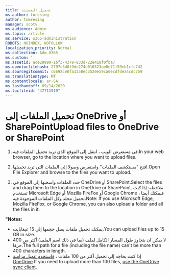```yaml
---
title: تحميل المستند
ms.author: toresing
author: tomresing
manager: scotv
ms.audience: Admin
ms.topic: article
ms.service: o365-administration
ROBOTS: NOINDEX, NOFOLLOW
localization_priority: Normal
ms.collection: Adm_O365
ms.custom: ''
ms.assetid: ace29990-1bf3-4378-833d-22e418f0fba7
ms.openlocfilehash: 2797c6d0f9de274e016523ae0e71f59eb1cfc742
ms.sourcegitcommit: c6692ce0fa1358ec3529e59ca0ecdfdea4cdc759
ms.translationtype: MT
ms.contentlocale: ar-SA
ms.lasthandoff: 09/14/2020
ms.locfileid: "47711919"
---
```

# <a name="upload-files-to-onedrive-or-sharepoint"></a><span data-ttu-id="a986f-102">تحميل الملفات إلى OneDrive أو SharePoint</span><span class="sxs-lookup"><span data-stu-id="a986f-102">Upload files to OneDrive or SharePoint</span></span>

1. <span data-ttu-id="a986f-103">في مستعرض الويب ، انتقل إلى الموقع الذي تريد تحميل الملفات فيه.</span><span class="sxs-lookup"><span data-stu-id="a986f-103">In your web browser, go to the location where you want to upload files.</span></span>
    
2. <span data-ttu-id="a986f-104">افتح "مستكشف الملفات" واستعرض وصولا إلى الملفات التي تريد تحميلها.</span><span class="sxs-lookup"><span data-stu-id="a986f-104">Open File Explorer and browse to the files you want to upload.</span></span>
    
3. <span data-ttu-id="a986f-105">حدد الملفات واسحبها إلى الموقع في OneDrive أو SharePoint.</span><span class="sxs-lookup"><span data-stu-id="a986f-105">Select the files and drag them to the location in OneDrive or SharePoint.</span></span> <span data-ttu-id="a986f-106">ملاحظه: إذا كنت تستخدم Microsoft Edge أو Mozilla FireFox أو Google Chrome ، فيمكنك أيضا تحميل مجلد وكل الملفات الموجودة فيه.</span><span class="sxs-lookup"><span data-stu-id="a986f-106">Note: If you use Microsoft Edge, Mozilla FireFox, or Google Chrome, you can also upload a folder and all the files in it.</span></span>
    
<span data-ttu-id="a986f-107">**"**</span><span class="sxs-lookup"><span data-stu-id="a986f-107">**Notes:**</span></span>

- <span data-ttu-id="a986f-108">يمكنك تحميل ملفات يصل حجمها إلى 15 غيغابايت.</span><span class="sxs-lookup"><span data-stu-id="a986f-108">You can upload files up to 15 GB in size.</span></span> 
- <span data-ttu-id="a986f-109">لا يمكن ان يتجاوز طول المسار الكامل لملف (بما في ذلك اسم الملف) أكثر من 400 حرفا.</span><span class="sxs-lookup"><span data-stu-id="a986f-109">The full path for a file (including the file name) can't be more than 400 characters in length.</span></span> 
- <span data-ttu-id="a986f-110">إذا كنت بحاجه إلى تحميل أكثر من 100 ملفات ، [فاستخدم عميل مزامنة OneDrive](https://go.microsoft.com/fwlink/?linkid=866427).</span><span class="sxs-lookup"><span data-stu-id="a986f-110">If you need to upload more than 100 files, [use the OneDrive sync client](https://go.microsoft.com/fwlink/?linkid=866427).</span></span> 
  

